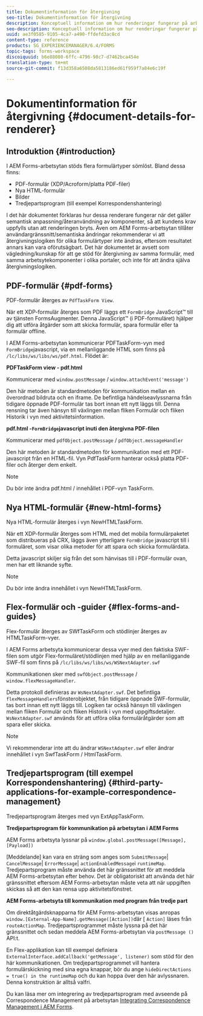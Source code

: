 ```yaml
---
title: Dokumentinformation för återgivning
seo-title: Dokumentinformation för återgivning
description: Konceptuell information om hur renderingar fungerar på arbetsytan i AEM Forms för att återge de olika formulär och filtyper som stöds.
seo-description: Konceptuell information om hur renderingar fungerar på arbetsytan i AEM Forms för att återge de olika formulär och filtyper som stöds.
uuid: ae3f0585-9105-4ca7-a490-ffdefd3ac8cd
content-type: reference
products: SG_EXPERIENCEMANAGER/6.4/FORMS
topic-tags: forms-workspace
discoiquuid: b6e88080-6ffc-4796-98c7-d7462bca454e
translation-type: tm+mt
source-git-commit: f13d358a6508da5813186ed61f959f7a84e6c19f

---
```



# Dokumentinformation för återgivning {#document-details-for-renderer}

## Introduktion {#introduction}

I AEM Forms-arbetsytan stöds flera formulärtyper sömlöst. Bland dessa finns:

* PDF-formulär (XDP/Acroform/platta PDF-filer)
* Nya HTML-formulär
* Bilder
* Tredjepartsprogram (till exempel Korrespondenshantering)

I det här dokumentet förklaras hur dessa renderare fungerar när det gäller semantisk anpassning/återanvändning av komponenter, så att kundens krav uppfylls utan att renderingen bryts. Även om AEM Forms-arbetsytan tillåter användargränssnitt/semantiska ändringar rekommenderar vi att återgivningslogiken för olika formulärtyper inte ändras, eftersom resultatet annars kan vara oförutsägbart. Det här dokumentet är avsett som vägledning/kunskap för att ge stöd för återgivning av samma formulär, med samma arbetsytekomponenter i olika portaler, och inte för att ändra själva återgivningslogiken.

## PDF-formulär {#pdf-forms}

PDF-formulär återges av `PdfTaskForm View`.

När ett XDP-formulär återges som PDF läggs ett `FormBridge` JavaScript™ till av tjänsten FormsAugmenter. Denna JavaScript™ (i PDF-formuläret) hjälper dig att utföra åtgärder som att skicka formulär, spara formulär eller ta formulär offline.

I AEM Forms-arbetsytan kommunicerar PDFTaskForm-vyn med `FormBridge`javascript, via en mellanliggande HTML som finns på `/lc/libs/ws/libs/ws/pdf.html`. Flödet är:

**PDFTaskForm view - pdf.html**

Kommunicerar med `window.postMessage` / `window.attachEvent('message')`

Den här metoden är standardmetoden för kommunikation mellan en överordnad bildruta och en iframe. De befintliga händelseavlyssnarna från tidigare öppnade PDF-formulär tas bort innan ett nytt läggs till. Denna rensning tar även hänsyn till växlingen mellan fliken Formulär och fliken Historik i vyn med aktivitetsinformation.

**pdf.html -`FormBridge`javascript inuti den återgivna PDF-filen**

Kommunicerar med `pdfObject.postMessage` / `pdfObject.messageHandler`

Den här metoden är standardmetoden för kommunikation med ett PDF-javascript från en HTML-fil. Vyn PdfTaskForm hanterar också platta PDF-filer och återger dem enkelt.

>[!NOTE]
>
>Du bör inte ändra pdf.html / innehållet i PDF-vyn TaskForm.

## Nya HTML-formulär {#new-html-forms}

Nya HTML-formulär återges i vyn NewHTMLTaskForm.

När ett XDP-formulär återges som HTML med det mobila formulärpaketet som distribueras på CRX, läggs även ytterligare `FormBridge` javascript till i formuläret, som visar olika metoder för att spara och skicka formulärdata.

Detta javascript skiljer sig från det som hänvisas till i PDF-formulär ovan, men har ett liknande syfte.

>[!NOTE]
>
>Du bör inte ändra innehållet i vyn NewHTMLTaskForm.

## Flex-formulär och -guider {#flex-forms-and-guides}

Flex-formulär återges av SWfTaskForm och stödlinjer återges av HTMLTaskForm-vyer.

I AEM Forms arbetsyta kommunicerar dessa vyer med den faktiska SWF-filen som utgör Flex-formuläret/stödlinjen med hjälp av en mellanliggande SWF-fil som finns på `/lc/libs/ws/libs/ws/WSNextAdapter.swf`

Kommunikationen sker med `swfObject.postMessage` / `window.flexMessageHandler`.

Detta protokoll definieras av `WsNextAdapter.swf`. Det befintliga `flexMessageHandlers`fönsterobjektet, från tidigare öppnade SWF-formulär, tas bort innan ett nytt läggs till. Logiken tar också hänsyn till växlingen mellan fliken Formulär och fliken Historik i vyn med uppgiftsdetaljer. `WsNextAdapter.swf` används för att utföra olika formuläråtgärder som att spara eller skicka.

>[!NOTE]
>
>Vi rekommenderar inte att du ändrar `WSNextAdapter.swf` eller ändrar innehållet i vyn SwfTaskForm / HtmlTaskForm.

## Tredjepartsprogram (till exempel Korrespondenshantering) {#third-party-applications-for-example-correspondence-management}

Tredjepartsprogram återges med vyn ExtAppTaskForm.

**Tredjepartsprogram för kommunikation på arbetsytan i AEM Forms**

AEM Forms arbetsyta lyssnar på `window.global.postMessage([Message],[Payload])`

[Meddelande] kan vara en sträng som anges som `SubmitMessage`| `CancelMessage`| `ErrorMessage`| `actionEnabledMessage`i `runtimeMap`. Tredjepartsprogram måste använda det här gränssnittet för att meddela AEM Forms-arbetsytan efter behov. Det är obligatoriskt att använda det här gränssnittet eftersom AEM Forms-arbetsytan måste veta att när uppgiften skickas så att den kan rensa upp aktivitetsfönstret.

**AEM Forms-arbetsyta till kommunikation med program från tredje part**

Om direktåtgärdsknapparna för AEM Forms-arbetsytan visas anropas `window.[External-App-Name].getMessage([Action])`där [ `Action]` läses från `routeActionMap`. Tredjepartsprogrammet måste lyssna på det här gränssnittet och sedan meddela AEM Forms-arbetsytan via `postMessage ()` API:t.

En Flex-applikation kan till exempel definiera `ExternalInterface.addCallback('getMessage', listener)` som stöd för den här kommunikationen. Om tredjepartsprogrammet vill hantera formulärskickning med sina egna knappar, bör du ange `hideDirectActions = true() in the runtimeMap` och du kan hoppa över den här avlyssnaren. Denna konstruktion är alltså valfri.

Du kan läsa mer om integrering av tredjepartsprogram med avseende på Correspondence Management på arbetsytan [Integrating Correspondence Management i AEM Forms](/help/forms/using/integrating-correspondence-management-html-workspace.md).

